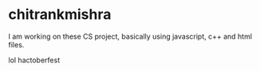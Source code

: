 # chitrankmishra
I am working on these CS project, basically using javascript, c++ and html files.


lol hactoberfest
